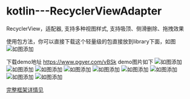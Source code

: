 # kotlin---RecyclerViewAdapter
RecyclerView，适配器, 支持多种视图样式, 支持吸顶、侧滑删除、拖拽效果


使用包方法，你可以直接下载这个轻量级的包直接放到library下面，如图
![如图添加](https://github.com/Jay-YaoJie/kotlin---RecyclerViewAdapter/blob/master/assets/direction%20for%20use.png)

下载demo地址  https://www.pgyer.com/vBSk
demo图片如下
![如图添加](https://github.com/Jay-YaoJie/kotlin---RecyclerViewAdapter/blob/master/assets/1.gif)
![如图添加](https://github.com/Jay-YaoJie/kotlin---RecyclerViewAdapter/blob/master/assets/2.gif)
![如图添加](https://github.com/Jay-YaoJie/kotlin---RecyclerViewAdapter/blob/master/assets/3.gif)
![如图添加](https://github.com/Jay-YaoJie/kotlin---RecyclerViewAdapter/blob/master/assets/4.gif)
![如图添加](https://github.com/Jay-YaoJie/kotlin---RecyclerViewAdapter/blob/master/assets/5.gif)
![如图添加](https://github.com/Jay-YaoJie/kotlin---RecyclerViewAdapter/blob/master/assets/6.gif)
![如图添加](https://github.com/Jay-YaoJie/kotlin---RecyclerViewAdapter/blob/master/assets/7.gif)
![如图添加](https://github.com/Jay-YaoJie/kotlin---RecyclerViewAdapter/blob/master/assets/8.gif)
![如图添加](https://github.com/Jay-YaoJie/kotlin---RecyclerViewAdapter/blob/master/assets/9.gif)












[完整框架详情见](https://github.com/Jay-YaoJie/kotlin-adapter)
 
